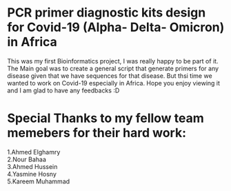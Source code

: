 PCR primer diagnostic kits design for Covid-19 (Alpha- Delta- Omicron) in Africa
================================================================================

This was my first Bioinformatics project, I was really happy to be part of it.
The Main goal was to create a general script that generate primers for any disease given that we have sequences for that disease.
But thsi time we wanted to work on Covid-19 especially in Africa.
Hope you enjoy viewing it and I am glad to have any feedbacks :D 

Special Thanks to my fellow team memebers for their hard work:
==============================================================
1.Ahmed Elghamry<br>
2.Nour Bahaa<br>
3.Ahmed Hussein<br> 
4.Yasmine Hosny<br> 
5.Kareem Muhammad



